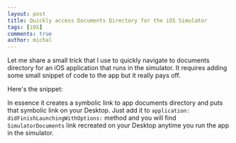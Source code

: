 ```yaml
---
layout: post
title: Quickly access Documents Directory for the iOS Simulator
tags: [iOS]
comments: true
author: michal
---
```


Let me share a small trick that I use to quickly navigate to documents directory for an iOS application that runs in the simulator.
 It requires adding some small snippet of code to the app but it really pays off.

Here's the snippet:
<script src="https://gist.github.com/mgamer/63207d324306dec8a056.js"></script>

In essence it creates a symbolic link to app documents directory and puts that symbolic link on your Desktop. Just add it to `application:  didFinishLaunchingWithOptions:` method and you will find `SimulatorDocuments` link recreated on your Desktop anytime you run the app in the simulator.




